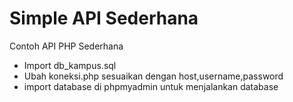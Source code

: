 # Simple API Sederhana
Contoh API PHP Sederhana

- Import db_kampus.sql
- Ubah koneksi.php sesuaikan dengan host,username,password
- import database di phpmyadmin untuk menjalankan database

